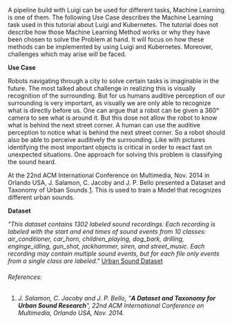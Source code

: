 A pipeline build with Luigi can be used for different tasks, Machine Learning is one of them. The following Use Case describes the Machine Learning task used in this tutorial about Luigi and Kubernetes. The tutorial does not describe how those Machine Learning Method works or why they have been chosen to solve the Problem at hand. It will focus on how these methods can be implemented by using Luigi and Kubernetes. Moreover, challenges which may arise will be faced.


**Use Case**

Robots navigating through a city to solve certain tasks is imaginable in the future. The most talked about challenge in realizing this is visually recognition of the surrounding. But for us humans auditive perception of our surrounding is very important, as visually we are only able to recognize what is directly before us. One can argue that a robot can be given a 360° camera to see what is around it. But this dose not allow the robot to know what is behind the next street corner. A human can use the auditive perception to notice what is behind the next street corner. So a robot should also be able to perceive auditively the surrounding. Like with pictures identifying the most important objects is critical in order to react fast on unexpected situations. One approach for solving this problem is classifying the sound heard. 

At the 22nd ACM International Conference on Multimedia, Nov. 2014 in Orlando USA, J. Salamon, C. Jacoby and J. P. Bello presented a Dataset and Taxonomy of Urban Sounds [1](#references). This is used to train a Model that recognizes different urban sounds. 

**Dataset**

*"This dataset contains 1302 labeled sound recordings. Each recording is labeled with the start and end times of sound events from 10 classes: air_conditioner, car_horn, children_playing, dog_bark, drilling, enginge_idling, gun_shot, jackhammer, siren, and street_music. Each recording may contain multiple sound events, but for each file only events from a single class are labeled."* [Urban Sound Dataset](https://urbansounddataset.weebly.com/urbansound.html)

###### References:

1. *J. Salamon, C. Jacoby and J. P. Bello, "**A Dataset and Taxonomy for Urban Sound Research**", 22nd ACM International Conference on Multimedia, Orlando USA, Nov. 2014.*